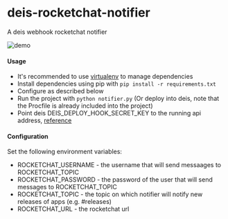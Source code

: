 deis-rocketchat-notifier
====================

A deis webhook rocketchat notifier

![demo](https://raw.githubusercontent.com/felipejfc/deis-rocketchat-notifier/master/resources/demo.png
)

#### Usage

* It's recommended to use [virtualenv](https://github.com/pypa/virtualenv) to manage dependencies
* Install dependencies using pip with ```pip install -r requirements.txt```
* Configure as described below
* Run the project with ```python notifier.py``` (Or deploy into deis, note that the Procfile is already included into the project)
* Point deis DEIS_DEPLOY_HOOK_SECRET_KEY to the running api address, [reference](https://deis.com/blog/2016/workflow-deploy-hooks/)

#### Configuration

Set the following environment variables:

* ROCKETCHAT_USERNAME - the username that will send messaages to ROCKETCHAT_TOPIC
* ROCKETCHAT_PASSWORD - the password of the user that will send messages to ROCKETCHAT_TOPIC
* ROCKETCHAT_TOPIC - the topic on which notifier will notify new releases of apps (e.g. #releases)
* ROCKETCHAT_URL - the rocketchat url
